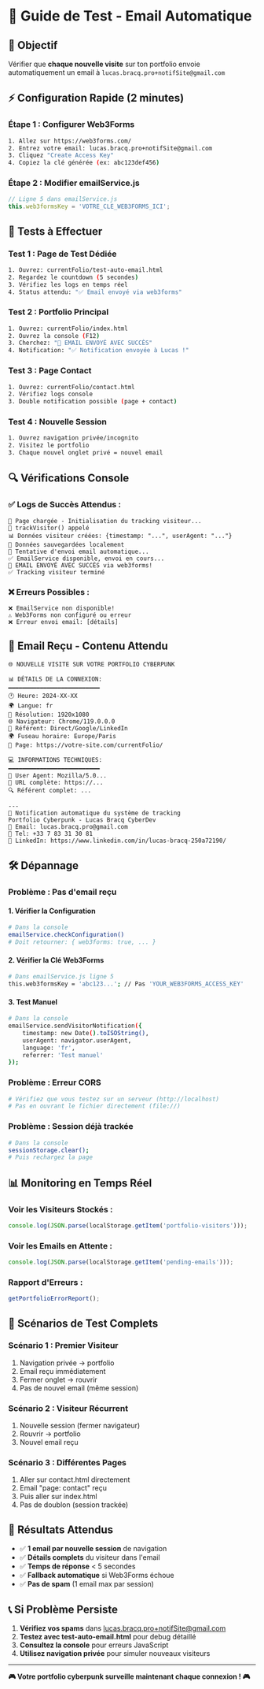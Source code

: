 # 📧 Guide de Test - Email Automatique

## 🎯 Objectif
Vérifier que **chaque nouvelle visite** sur ton portfolio envoie automatiquement un email à `lucas.bracq.pro+notifSite@gmail.com`

## ⚡ Configuration Rapide (2 minutes)

### Étape 1 : Configurer Web3Forms
```bash
1. Allez sur https://web3forms.com/
2. Entrez votre email: lucas.bracq.pro+notifSite@gmail.com
3. Cliquez "Create Access Key"
4. Copiez la clé générée (ex: abc123def456)
```

### Étape 2 : Modifier emailService.js
```javascript
// Ligne 5 dans emailService.js
this.web3formsKey = 'VOTRE_CLE_WEB3FORMS_ICI';
```

## 🧪 Tests à Effectuer

### Test 1 : Page de Test Dédiée
```bash
1. Ouvrez: currentFolio/test-auto-email.html
2. Regardez le countdown (5 secondes)
3. Vérifiez les logs en temps réel
4. Status attendu: "✅ Email envoyé via web3forms"
```

### Test 2 : Portfolio Principal
```bash
1. Ouvrez: currentFolio/index.html
2. Ouvrez la console (F12)
3. Cherchez: "🎉 EMAIL ENVOYÉ AVEC SUCCÈS"
4. Notification: "✅ Notification envoyée à Lucas !"
```

### Test 3 : Page Contact
```bash
1. Ouvrez: currentFolio/contact.html
2. Vérifiez logs console
3. Double notification possible (page + contact)
```

### Test 4 : Nouvelle Session
```bash
1. Ouvrez navigation privée/incognito
2. Visitez le portfolio
3. Chaque nouvel onglet privé = nouvel email
```

## 🔍 Vérifications Console

### ✅ Logs de Succès Attendus :
```
🚀 Page chargée - Initialisation du tracking visiteur...
🎯 trackVisitor() appelé
📊 Données visiteur créées: {timestamp: "...", userAgent: "..."}
💾 Données sauvegardées localement
📧 Tentative d'envoi email automatique...
✅ EmailService disponible, envoi en cours...
🎉 EMAIL ENVOYÉ AVEC SUCCÈS via web3forms!
✅ Tracking visiteur terminé
```

### ❌ Erreurs Possibles :
```
❌ EmailService non disponible!
⚠️ Web3Forms non configuré ou erreur
❌ Erreur envoi email: [détails]
```

## 📧 Email Reçu - Contenu Attendu

```
🌐 NOUVELLE VISITE SUR VOTRE PORTFOLIO CYBERPUNK

📊 DÉTAILS DE LA CONNEXION:
━━━━━━━━━━━━━━━━━━━━━━━━━━
🕐 Heure: 2024-XX-XX
🌍 Langue: fr
📱 Résolution: 1920x1080
🌐 Navigateur: Chrome/119.0.0.0
🔗 Référent: Direct/Google/LinkedIn
🌍 Fuseau horaire: Europe/Paris
📍 Page: https://votre-site.com/currentFolio/

💻 INFORMATIONS TECHNIQUES:
━━━━━━━━━━━━━━━━━━━━━━━━━━
🔧 User Agent: Mozilla/5.0...
📍 URL complète: https://...
🔍 Référent complet: ...

---
🤖 Notification automatique du système de tracking
Portfolio Cyberpunk - Lucas Bracq CyberDev
📧 Email: lucas.bracq.pro@gmail.com
📱 Tel: +33 7 83 31 30 81
💼 LinkedIn: https://www.linkedin.com/in/lucas-bracq-250a72190/
```

## 🛠️ Dépannage

### Problème : Pas d'email reçu

#### 1. Vérifier la Configuration
```bash
# Dans la console
emailService.checkConfiguration()
# Doit retourner: { web3forms: true, ... }
```

#### 2. Vérifier la Clé Web3Forms
```bash
# Dans emailService.js ligne 5
this.web3formsKey = 'abc123...'; // Pas 'YOUR_WEB3FORMS_ACCESS_KEY'
```

#### 3. Test Manuel
```bash
# Dans la console
emailService.sendVisitorNotification({
    timestamp: new Date().toISOString(),
    userAgent: navigator.userAgent,
    language: 'fr',
    referrer: 'Test manuel'
});
```

### Problème : Erreur CORS
```bash
# Vérifiez que vous testez sur un serveur (http://localhost)
# Pas en ouvrant le fichier directement (file://)
```

### Problème : Session déjà trackée
```bash
# Dans la console
sessionStorage.clear();
# Puis rechargez la page
```

## 📊 Monitoring en Temps Réel

### Voir les Visiteurs Stockés :
```javascript
console.log(JSON.parse(localStorage.getItem('portfolio-visitors')));
```

### Voir les Emails en Attente :
```javascript
console.log(JSON.parse(localStorage.getItem('pending-emails')));
```

### Rapport d'Erreurs :
```javascript
getPortfolioErrorReport();
```

## 🎯 Scénarios de Test Complets

### Scénario 1 : Premier Visiteur
1. Navigation privée → portfolio
2. Email reçu immédiatement
3. Fermer onglet → rouvrir
4. Pas de nouvel email (même session)

### Scénario 2 : Visiteur Récurrent
1. Nouvelle session (fermer navigateur)
2. Rouvrir → portfolio
3. Nouvel email reçu

### Scénario 3 : Différentes Pages
1. Aller sur contact.html directement
2. Email "page: contact" reçu
3. Puis aller sur index.html
4. Pas de doublon (session trackée)

## 🚀 Résultats Attendus

- ✅ **1 email par nouvelle session** de navigation
- ✅ **Détails complets** du visiteur dans l'email
- ✅ **Temps de réponse** < 5 secondes
- ✅ **Fallback automatique** si Web3Forms échoue
- ✅ **Pas de spam** (1 email max par session)

## 📞 Si Problème Persiste

1. **Vérifiez vos spams** dans lucas.bracq.pro+notifSite@gmail.com
2. **Testez avec test-auto-email.html** pour debug détaillé
3. **Consultez la console** pour erreurs JavaScript
4. **Utilisez navigation privée** pour simuler nouveaux visiteurs

---

**🎮 Votre portfolio cyberpunk surveille maintenant chaque connexion ! 🎮**